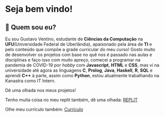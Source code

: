 # Seja bem vindo!
## 🤔 Quem sou eu?
Eu sou Gustavo Ventino, estudante de **Ciências da Computação** na **UFU**(Universidade Federal de Uberlândia), apaixonado pela área de **TI** e pelo conteúdo que compõe a grade curricular do meu curso! Gosto muito de desenvolver os projetos com base no quê nos é passado nas aulas e disciplinas e faço isso com muito apreço, comecei a programar na pandemia de COVID-19 por *hobby* com **Javascript**, **HTML** e **CSS**, mas vi na universidade até agora as linguagens **C**, **Prolog**, **Java**, **Haskell**, **R**, **SQL** e aprendi **C++** à parte, assim como **Python**, estou atualmente trabalhando na Kanastra como IT Intern.

Dê uma olhada nos meus projetos!

Tenho muita coisa no meu replit também, dê uma olhada:
[REPLIT](https://replit.com/@Ventinos)

Olhe meu currículo também:
[Currículo](https://gventino.github.io/curriculum/)

<!--
**Ventinos/Ventinos** is a ✨ _special_ ✨ repository because its `README.md` (this file) appears on your GitHub profile.

Here are some ideas to get you started:

- 🔭 I’m currently working on ...
- 🌱 I’m currently learning ...
- 👯 I’m looking to collaborate on ...
- 🤔 I’m looking for help with ...
- 💬 Ask me about ...
- 📫 How to reach me: ...
- 😄 Pronouns: ...
- ⚡ Fun fact: ...
-->
